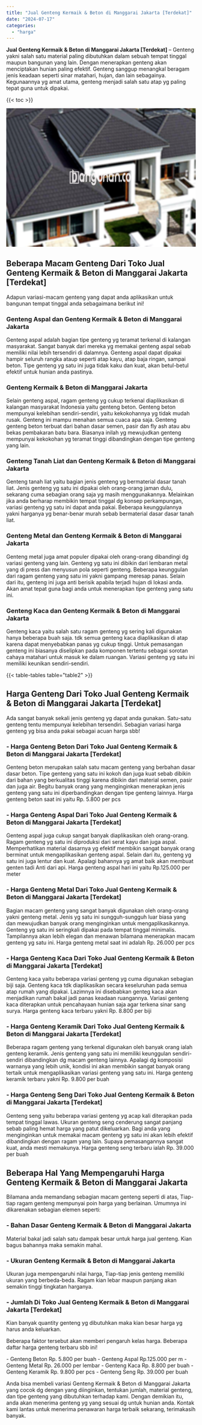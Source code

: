 ```yaml
---
title: "Jual Genteng Kermaik & Beton di Manggarai Jakarta [Terdekat]"
date: "2024-07-17"
categories: 
  - "harga"
---
```


**Jual Genteng Kermaik & Beton di Manggarai Jakarta \[Terdekat\]** – Genteng yakni salah satu material paling dibutuhkan dalam sebuah tempat tinggal maupun bangunan yang lain. Dengan menerapkan genteng akan menciptakan hunian paling efektif. Genteng sanggup menangkal beragam jenis keadaan seperti sinar matahari, hujan, dan lain sebagainya. Kegunaannya yg amat utama, genteng menjadi salah satu atap yg paling tepat guna untuk dipakai.

{{< toc >}}

![Jual Genteng Kermaik & Beton di Manggarai Jakarta [Terdekat]](/images/genteng-minimalis-murah20.png)

## Beberapa Macam Genteng Dari Toko Jual Genteng Kermaik & Beton di Manggarai Jakarta \[Terdekat\]

Adapun variasi-macam genteng yang dapat anda aplikasikan untuk bangunan tempat tinggal anda sebagaimana berikut ini!

### Genteng Aspal dan Genteng Kermaik & Beton di Manggarai Jakarta

Genteng aspal adalah bagian tipe genteng yg teramat terkenal di kalangan masyarakat. Sangat banyak dari mereka yg memakai genteng aspal sebab memiliki nilai lebih tersendiri di dalamnya. Genteng aspal dapat dipakai hampir seluruh rangka ataup seperti atap kayu, atap baja ringan, sampai beton. Tipe genteng yg satu ini juga tidak kaku dan kuat, akan betul-betul efektif untuk hunian anda pastinya.

### Genteng Kermaik & Beton di Manggarai Jakarta

Selain genteng aspal, ragam genteng yg cukup terkenal diaplikasikan di kalangan masyarakat Indonesia yaitu genteng beton. Genteng beton mempunyai kelebihan sendiri-sendiri, yaitu kekokohannya yg tidak mudah rusak. Genteng ini mampu menahan semua cuaca apa saja. Genteng genteng beton terbuat dari bahan dasar semen, pasir dan fly ash atau abu bekas pembakaran batu bara. Biasanya inilah yg mewujudkan genteng mempunyai kekokohan yg teramat tinggi dibandingkan dengan tipe genteng yang lain.

### Genteng Tanah Liat dan Genteng Kermaik & Beton di Manggarai Jakarta

Genteng tanah liat yaitu bagian jenis genteng yg bermaterial dasar tanah liat. Jenis genteng yg satu ini dipakai oleh orang-orang jaman dulu, sekarang cuma sebagian orang saja yg masih menggunakannya. Melainkan jika anda berharap membikin tempat tinggal dg konsep perkampungan, variasi genteng yg satu ini dapat anda pakai. Beberapa keunggulannya yakni harganya yg benar-benar murah sebab bermaterial dasar dasar tanah liat.

### Genteng Metal dan Genteng Kermaik & Beton di Manggarai Jakarta

Genteng metal juga amat populer dipakai oleh orang-orang dibandingi dg variasi genteng yang lain. Genteng yg satu ini dibikin dari lembaran metal yang di press dan menyusun pola seperti genteng. Beberapa keunggulan dari ragam genteng yang satu ini yakni gampang meresap panas. Selain dari itu, genteng ini juga anti berisik apabila terjadi hujan di lokasi anda. Akan amat tepat guna bagi anda untuk menerapkan tipe genteng yang satu ini.

### Genteng Kaca dan Genteng Kermaik & Beton di Manggarai Jakarta

Genteng kaca yaitu salah satu ragam genteng yg sering kali digunakan hanya beberapa buah saja. tdk semua genteng kaca diaplikasikan di atap karena dapat menyebabkan panas yg cukup tinggi. Untuk pemasangan genteng ini biasanya diselipkan pada komponen tertentu sebagai sorotan cahaya matahari untuk masuk ke dalam ruangan. Variasi genteng yg satu ini memiliki keunikan sendiri-sendiri.

{{< table-tables table="table2" >}}

## Harga Genteng Dari Toko Jual Genteng Kermaik & Beton di Manggarai Jakarta \[Terdekat\]

Ada sangat banyak sekali jenis genteng yg dapat anda gunakan. Satu-satu genteng tentu mempunyai kelebihan tersendiri. Sebagian variasi harga genteng yg bisa anda pakai sebagai acuan harga sbb!

### \- Harga Genteng Beton Dari Toko Jual Genteng Kermaik & Beton di Manggarai Jakarta \[Terdekat\]

Genteng beton merupakan salah satu macam genteng yang berbahan dasar dasar beton. Tipe genteng yang satu ini kokoh dan juga kuat sebab dibikin dari bahan yang berkualitas tinggi karena dibikin dari material semen, pasir dan juga air. Begitu banyak orang yang menginginkan menerapkan jenis genteng yang satu ini diperbandingkan dengan tipe genteng lainnya. Harga genteng beton saat ini yaitu Rp. 5.800 per pcs

### \- Harga Genteng Aspal Dari Toko Jual Genteng Kermaik & Beton di Manggarai Jakarta \[Terdekat\]

Genteng aspal juga cukup sangat banyak diaplikasikan oleh orang-orang. Ragam genteng yg satu ini diproduksi dari serat kayu dan juga aspal. Memperhatikan material dasarnya yg efektif membikin sangat banyak orang berminat untuk mengaplikasikan genteng aspal. Selain dari itu, genteng yg satu ini juga lentur dan kuat. Apalagi bahannya yg amat baik akan membuat genten tadi Anti dari api. Harga genteng aspal hari ini yaitu Rp.125.000 per meter

### \- Harga Genteng Metal Dari Toko Jual Genteng Kermaik & Beton di Manggarai Jakarta \[Terdekat\]

Bagian macam genteng yang sangat banyak digunakan oleh orang-orang yakni genteng metal. Jenis yg satu ini sungguh-sungguh luar biasa yang dan mewujudkan banyak orang menginginkan untuk mengaplikasikannya. Genteng yg satu ini seringkali dipakai pada tempat tinggal minimalis. Tampilannya akan lebih elegan dan menawan bilamana menerapkan macam genteng yg satu ini. Harga genteng metal saat ini adalah Rp. 26.000 per pcs

### \- Harga Genteng Kaca Dari Toko Jual Genteng Kermaik & Beton di Manggarai Jakarta \[Terdekat\]

Genteng kaca yaitu beberapa variasi genteng yg cuma digunakan sebagian biji saja. Genteng kaca tdk diaplikasikan secara keseluruhan pada semua atap rumah yang dipakai. Lazimnya ini disebabkan genteg kaca akan menjadikan rumah bakal jadi panas keadaan ruangannya. Variasi genteng kaca diterapkan untuk pencahayaan hunian saja agar terkena sinar sang surya. Harga genteng kaca terbaru yakni Rp. 8.800 per biji

### \- Harga Genteng Keramik Dari Toko Jual Genteng Kermaik & Beton di Manggarai Jakarta \[Terdekat\]

Beberapa ragam genteng yang terkenal digunakan oleh banyak orang ialah genteng keramik. Jenis genteng yang satu ini memiliki keunggulan sendiri-sendiri dibandingkan dg macam genteng lainnya. Apalagi dg komposisi warnanya yang lebih unik, kondisi ini akan membikin sangat banyak orang tertaik untuk mengaplikasikan variasi genteng yang satu ini. Harga genteng keramik terbaru yakni Rp. 9.800 per buah

### \- Harga Genteng Seng Dari Toko Jual Genteng Kermaik & Beton di Manggarai Jakarta \[Terdekat\]

Genteng seng yaitu beberapa variasi genteng yg acap kali diterapkan pada tempat tinggal lawas. Ukuran genteng seng cenderung sangat panjang sebab paling hemat harga yang patut dikeluarkan. Bagi anda yang menginginkan untuk memakai macam genteng yg satu ini akan lebih efektif dibandingkan dengan ragam yang lain. Supaya pemasangannya sangat kuat, anda mesti memakunya. Harga genteng seng terbaru ialah Rp. 39.000 per buah

## Beberapa Hal Yang Mempengaruhi Harga Genteng Kermaik & Beton di Manggarai Jakarta

Bilamana anda memandang sebagian macam genteng seperti di atas, Tiap-tiap ragam genteng mempunyai poin harga yang berlainan. Umumnya ini dikarenakan sebagian elemen seperti:

### \- Bahan Dasar Genteng Kermaik & Beton di Manggarai Jakarta

Material bakal jadi salah satu dampak besar untuk harga jual genteng. Kian bagus bahannya maka semakin mahal.

### \- Ukuran Genteng Kermaik & Beton di Manggarai Jakarta

Ukuran juga mempengaruhi nilai harga, Tiap-tiap jenis genteng memiliki ukuran yang berbeda-beda. Ragam kian lebar maupun panjang akan semakin tinggi tingkatan harganya.

### \- Jumlah Di Toko Jual Genteng Kermaik & Beton di Manggarai Jakarta \[Terdekat\]

Kian banyak quantity genteng yg dibutuhkan maka kian besar harga yg harus anda keluarkan.

Beberapa faktor tersebut akan memberi pengaruh kelas harga. Beberapa daftar harga genteng terbaru sbb ini!

\- Genteng Beton Rp. 5.800 per buah - Genteng Aspal Rp.125.000 per m - Genteng Metal Rp. 26.000 per lembar - Genteng Kaca Rp. 8.800 per buah - Genteng Keramik Rp. 9.800 per pcs - Genteng Seng Rp. 39.000 per buah

Anda bisa membeli variasi Genteng Kermaik & Beton di Manggarai Jakarta yang cocok dg dengan yang diinginkan, tentukan jumlah, material genteng, dan tipe genteng yang dibutuhkan terhadap kami. Dengan demikian itu, anda akan menerima genteng yg yang sesuai dg untuk hunian anda. Kontak kami lantas untuk menerima penawaran harga terbaik sekarang, terimakasih banyak.
